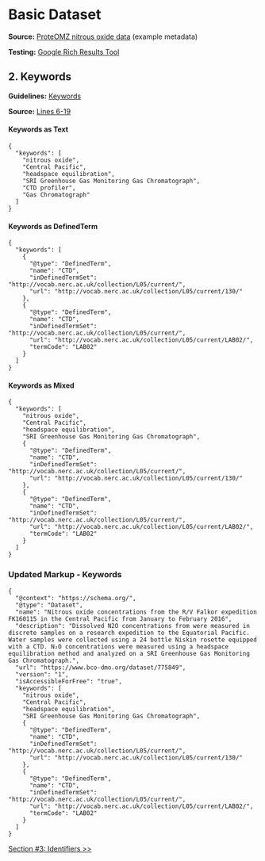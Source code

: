 # Basic Dataset

**Source:** [ProteOMZ nitrous oxide data](/tutorials/esip-summer-mtg-2022/examples/dataset-01.txt) (example metadata)

**Testing:** [Google Rich Results Tool](https://search.google.com/test/rich-results)

## 2. Keywords

**Guidelines:** 
[Keywords](/guides/Dataset.md#keywords)

**Source:**
[Lines 6-19](/tutorials/esip-summer-mtg-2022/examples/dataset-01.txt#L6-L19)

#### Keywords as Text

```
{
  "keywords": [
    "nitrous oxide", 
    "Central Pacific", 
    "headspace equilibration", 
    "SRI Greenhouse Gas Monitoring Gas Chromatograph", 
    "CTD profiler", 
    "Gas Chromatograph"
  ]
}
```

#### Keywords as DefinedTerm

```
{
  "keywords": [
    {
      "@type": "DefinedTerm",
      "name": "CTD",
      "inDefinedTermSet": "http://vocab.nerc.ac.uk/collection/L05/current/",
      "url": "http://vocab.nerc.ac.uk/collection/L05/current/130/"
    },
    {
      "@type": "DefinedTerm",
      "name": "CTD",
      "inDefinedTermSet": "http://vocab.nerc.ac.uk/collection/L05/current/",
      "url": "http://vocab.nerc.ac.uk/collection/L05/current/LAB02/",
      "termCode": "LAB02"
    }
  ]
}
```

#### Keywords as Mixed

```
{
  "keywords": [
    "nitrous oxide", 
    "Central Pacific", 
    "headspace equilibration", 
    "SRI Greenhouse Gas Monitoring Gas Chromatograph",
    {
      "@type": "DefinedTerm",
      "name": "CTD",
      "inDefinedTermSet": "http://vocab.nerc.ac.uk/collection/L05/current/",
      "url": "http://vocab.nerc.ac.uk/collection/L05/current/130/"
    },
    {
      "@type": "DefinedTerm",
      "name": "CTD",
      "inDefinedTermSet": "http://vocab.nerc.ac.uk/collection/L05/current/",
      "url": "http://vocab.nerc.ac.uk/collection/L05/current/LAB02/",
      "termCode": "LAB02"
    }
  ]
}
```

### Updated Markup - Keywords

```
{
  "@context": "https://schema.org/",
  "@type": "Dataset",
  "name": "Nitrous oxide concentrations from the R/V Falkor expedition FK160115 in the Central Pacific from January to February 2016",
  "description": "Dissolved N2O concentrations from were measured in discrete samples on a research expedition to the Equatorial Pacific. Water samples were collected using a 24 bottle Niskin rosette equipped with a CTD. N₂O concentrations were measured using a headspace equilibration method and analyzed on a SRI Greenhouse Gas Monitoring Gas Chromatograph.",
  "url": "https://www.bco-dmo.org/dataset/775849",
  "version": "1",
  "isAccessibleForFree": "true",
  "keywords": [
    "nitrous oxide", 
    "Central Pacific", 
    "headspace equilibration", 
    "SRI Greenhouse Gas Monitoring Gas Chromatograph",
    {
      "@type": "DefinedTerm",
      "name": "CTD",
      "inDefinedTermSet": "http://vocab.nerc.ac.uk/collection/L05/current/",
      "url": "http://vocab.nerc.ac.uk/collection/L05/current/130/"
    },
    {
      "@type": "DefinedTerm",
      "name": "CTD",
      "inDefinedTermSet": "http://vocab.nerc.ac.uk/collection/L05/current/",
      "url": "http://vocab.nerc.ac.uk/collection/L05/current/LAB02/",
      "termCode": "LAB02"
    }
  ]
}
```

[Section #3: Identifiers >>](02_identifiers.md)

